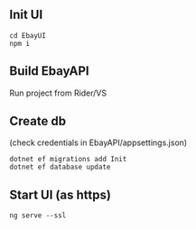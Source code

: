 ## Init UI
    cd EbayUI
    npm i

## Build EbayAPI
Run project from Rider/VS

## Create db 
(check credentials in EbayAPI/appsettings.json)  
    
    dotnet ef migrations add Init
    dotnet ef database update

## Start UI (as https)
    ng serve --ssl

